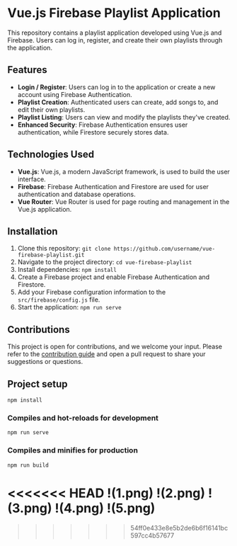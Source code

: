 # Vue.js Firebase Playlist Application

This repository contains a playlist application developed using Vue.js and Firebase. Users can log in, register, and create their own playlists through the application.

## Features

- **Login / Register**: Users can log in to the application or create a new account using Firebase Authentication.
- **Playlist Creation**: Authenticated users can create, add songs to, and edit their own playlists.
- **Playlist Listing**: Users can view and modify the playlists they've created.
- **Enhanced Security**: Firebase Authentication ensures user authentication, while Firestore securely stores data.

## Technologies Used

- **Vue.js**: Vue.js, a modern JavaScript framework, is used to build the user interface.
- **Firebase**: Firebase Authentication and Firestore are used for user authentication and database operations.
- **Vue Router**: Vue Router is used for page routing and management in the Vue.js application.

## Installation

1. Clone this repository: `git clone https://github.com/username/vue-firebase-playlist.git`
2. Navigate to the project directory: `cd vue-firebase-playlist`
3. Install dependencies: `npm install`
4. Create a Firebase project and enable Firebase Authentication and Firestore.
5. Add your Firebase configuration information to the `src/firebase/config.js` file.
6. Start the application: `npm run serve`

## Contributions

This project is open for contributions, and we welcome your input. Please refer to the [contribution guide](CONTRIBUTING.md) and open a pull request to share your suggestions or questions.


## Project setup
```
npm install
```

### Compiles and hot-reloads for development
```
npm run serve
```

### Compiles and minifies for production
```
npm run build
```
<<<<<<< HEAD
!(1.png)
!(2.png)
!(3.png)
!(4.png)
!(5.png)
=======
>>>>>>> 54ff0e433e8e5b2de6b6f16141bc597cc4b57677
